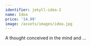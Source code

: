 ```yaml
---
identifier: jekyll-idea-2
name: Idea 
price: '14.99'
image: /assets/images/idea.jpg
---
```

A thought conceived in the mind and ...
